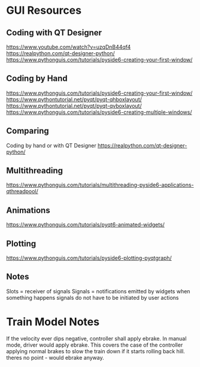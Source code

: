 # GUI Resources

## Coding with QT Designer
https://www.youtube.com/watch?v=uzqDnB44qf4
https://realpython.com/qt-designer-python/
https://www.pythonguis.com/tutorials/pyside6-creating-your-first-window/

## Coding by Hand
https://www.pythonguis.com/tutorials/pyside6-creating-your-first-window/
https://www.pythontutorial.net/pyqt/pyqt-qhboxlayout/
https://www.pythontutorial.net/pyqt/pyqt-qvboxlayout/
https://www.pythonguis.com/tutorials/pyside6-creating-multiple-windows/


## Comparing
Coding by hand or with QT Designer
https://realpython.com/qt-designer-python/

## Multithreading
https://www.pythonguis.com/tutorials/multithreading-pyside6-applications-qthreadpool/

## Animations
https://www.pythonguis.com/tutorials/pyqt6-animated-widgets/

## Plotting
https://www.pythonguis.com/tutorials/pyside6-plotting-pyqtgraph/

## Notes
Slots = receiver of signals
Signals = notifications emitted by widgets when something happens
signals do not have to be initiated by user actions

# Train Model Notes
If the velocity ever dips negative, controller shall apply ebrake. In manual mode, driver would apply ebrake. 
This covers the case of the controller applying normal brakes to slow the train down if it starts rolling back hill. theres no point - would ebrake anyway.